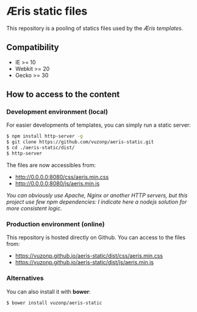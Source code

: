 # Æris static files
This repository is a pooling of statics files used by the _Æris templates_.

## Compatibility

- IE >= 10
- Webkit >= 20
- Gecko >= 30

## How to access to the content

### Development environment (local)

For easier developments of templates, you can simply run a static server:

```bash
$ npm install http-server -g
$ git clone https://github.com/vuzonp/aeris-static.git
$ cd ./aeris-static/dist/
$ http-server
```

The files are now accessibles from:
- http://0.0.0.0:8080/css/aeris.min.css
- http://0.0.0.0:8080/js/aeris.min.js

_You can obviously use Apache, Nginx or another HTTP servers, but this project use few npm dependencies: I indicate here a nodejs solution for more consistent logic._

### Production environment (online)

This repository is hosted directly on Github. You can access to the files from:
- https://vuzonp.github.io/aeris-static/dist/css/aeris.min.css
- https://vuzonp.github.io/aeris-static/dist/js/aeris.min.js

### Alternatives

You can also install it with __bower__:

```bash
$ bower install vuzonp/aeris-static
```
